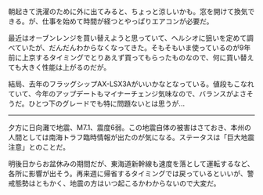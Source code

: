 朝起きて洗濯のために外に出てみると、ちょっと涼しいかも。窓を開けて換気できる。が、仕事を始めて時間が経つとやっぱりエアコンが必要だ。

最近はオーブンレンジを買い替えようと思っていて、ヘルシオに狙いを定めて調べていたが、だんだんわからなくなってきた。そもそもいま使っているのが9年前に上京するタイミングでとりあえず買ってもらったものなので、何に買い替えても大きく性能は上がるのだが。

結局、去年のフラッグシップAX-LSX3Aがいいかなとなっている。値段もこなれていて、今年のアップデートもマイナーチェンジ気味なので、バランスがよさそうだ。ひとつ下のグレードでも特に問題ないとは思うが...

---

夕方に日向灘で地震、M7.1、震度6弱。この地震自体の被害はさておき、本州の人間としては南海トラフ臨時情報が出たのが気になる。ステータスは「巨大地震注意」とのことだ。

明後日からお盆休みの期間だが、東海道新幹線も速度を落として運転するなど、各所に影響が出そう。再来週に帰省するタイミングでは戻っているといいが、警戒態勢はともかく、地震の方はいつ起こるかわからないので大変だ。
